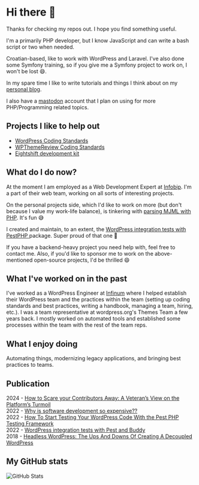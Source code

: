 # Hi there 👋

Thanks for checking my repos out. I hope you find something useful.

I'm a primarily PHP developer, but I know JavaScript and can write a bash script or two when needed.

Croatian-based, like to work with WordPress and Laravel. I've also done some Symfony training, so if you give me a Symfony project to work on, I won't be lost 😄.

In my spare time I like to write tutorials and things I think about on my [personal blog](https://madebydenis.com).

I also have a [mastodon](https://phpc.social/@made_by_denis) account that I plan on using for more PHP/Programming related topics.

## Projects I like to help out

- [WordPress Coding Standards](https://github.com/WordPress/WordPress-Coding-Standards)
- [WPThemeReview Coding Standards](https://github.com/WPTT/WPThemeReview)
- [Eightshift development kit](https://infinum.github.io/eightshift-docs/)

## What do I do now?

At the moment I am employed as a Web Development Expert at [Infobip](https://www.infobip.com). I'm a part of their web team, working on all sorts of interesting projects.

On the personal projects side, which I'd like to work on more (but don't because I value my work-life balance), is tinkering with [parsing MJML with PHP](https://github.com/dingo-d/php-mjml-renderer). It's fun 😅

I created and maintain, to an extent, the [WordPress integration tests with PestPHP
](https://github.com/dingo-d/wp-pest-integration-test-setup/) package. Super proud of that one 🙂

If you have a backend-heavy project you need help with, feel free to contact me. Also, if you'd like to sponsor me to work on the above-mentioned open-source projects, I'd be thrilled 😄

## What I've worked on in the past

I've worked as a WordPress Engineer at [Infinum](https://infinum.com) where I helped establish their WordPress team and the practices within the team (setting up coding standards and best practices, writing a handbook, managing a team, hiring, etc.).
I was a team representative at wordpress.org's Themes Team a few years back. I mostly worked on automated tools and established some processes within the team with the rest of the team reps.

## What I enjoy doing

Automating things, modernizing legacy applications, and bringing best practices to teams.

## Publication

2024 - [How to Scare your Contributors Away: A Veteran’s View on the Platform’s Turmoil](https://shiftmag.dev/the-wordpress-drama-automattic-wpengine-4609/)  
2022 - [Why is software development so expensive??](https://madebydenis.com/why-is-software-development-so-expensive/)  
2022 - [How To Start Testing Your WordPress Code With the Pest PHP Testing Framework](https://wptavern.com/how-to-start-testing-your-wordpress-code-with-the-pest-php-testing-framework)  
2022 - [WordPress integration tests with Pest and Buddy](https://buddy.works/guides/wordpress-pest-integration-tests)  
2018 - [Headless WordPress: The Ups And Downs Of Creating A Decoupled WordPress](https://www.smashingmagazine.com/2018/10/headless-wordpress-decoupled/)  

## My GitHub stats

![GitHub Stats](https://github-readme-stats.vercel.app/api?username=dingo-d)
